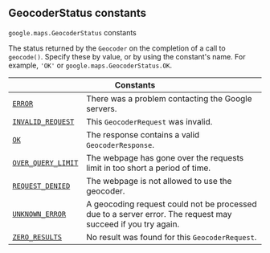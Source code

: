 
<devsite-heading><h2 id="GeocoderStatus" is-upgraded="">GeocoderStatus constants</h2></devsite-heading>
<p>
<code translate="no" dir="ltr"><span itemprop="path">google.maps</span>.<span itemprop="name">GeocoderStatus</span></code>
constants
</p>
<p>The status returned by the <code translate="no" dir="ltr">Geocoder</code> on the completion of a call to <code translate="no" dir="ltr">geocode()</code>. Specify these by value, or by using the constant's name. For example, <code translate="no" dir="ltr">'OK'</code> or <code translate="no" dir="ltr">google.maps.GeocoderStatus.OK</code>.</p>
<div class="devsite-table-wrapper"><table class="constants responsive" summary="GeocoderStatus constants">
<thead>
<tr><th colspan="2">Constants</th>
</tr></thead>
<tbody>
<tr id="GeocoderStatus.ERROR">
<td itemprop="property"><code translate="no" dir="ltr"><a class="secret-link" href="#GeocoderStatus.ERROR"><span>ERROR</span></a></code></td>
<td>There was a problem contacting the Google servers.</td>
</tr>
<tr id="GeocoderStatus.INVALID_REQUEST">
<td itemprop="property"><code translate="no" dir="ltr"><a class="secret-link" href="#GeocoderStatus.INVALID_REQUEST"><span>INVALID_REQUEST</span></a></code></td>
<td>This <code translate="no" dir="ltr"><span>GeocoderRequest</span></code> was invalid.</td>
</tr>
<tr id="GeocoderStatus.OK">
<td itemprop="property"><code translate="no" dir="ltr"><a class="secret-link" href="#GeocoderStatus.OK"><span>OK</span></a></code></td>
<td>The response contains a valid <code translate="no" dir="ltr"><span>GeocoderResponse</span></code>.</td>
</tr>
<tr id="GeocoderStatus.OVER_QUERY_LIMIT">
<td itemprop="property"><code translate="no" dir="ltr"><a class="secret-link" href="#GeocoderStatus.OVER_QUERY_LIMIT"><span>OVER_QUERY_LIMIT</span></a></code></td>
<td>The webpage has gone over the requests limit in too short a period of time.</td>
</tr>
<tr id="GeocoderStatus.REQUEST_DENIED">
<td itemprop="property"><code translate="no" dir="ltr"><a class="secret-link" href="#GeocoderStatus.REQUEST_DENIED"><span>REQUEST_DENIED</span></a></code></td>
<td>The webpage is not allowed to use the geocoder.</td>
</tr>
<tr id="GeocoderStatus.UNKNOWN_ERROR">
<td itemprop="property"><code translate="no" dir="ltr"><a class="secret-link" href="#GeocoderStatus.UNKNOWN_ERROR"><span>UNKNOWN_ERROR</span></a></code></td>
<td>A geocoding request could not be processed due to a server error. The request may succeed if you try again.</td>
</tr>
<tr id="GeocoderStatus.ZERO_RESULTS">
<td itemprop="property"><code translate="no" dir="ltr"><a class="secret-link" href="#GeocoderStatus.ZERO_RESULTS"><span>ZERO_RESULTS</span></a></code></td>
<td>No result was found for this <code translate="no" dir="ltr"><span>GeocoderRequest</span></code>.</td>
</tr>
</tbody>
</table></div>
<script src="replace_links.js"></script>
